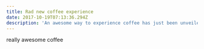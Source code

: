```yaml
---
title: Rad new coffee experience
date: 2017-10-19T07:13:36.294Z
description: 'An awesome way to experience coffee has just been unveiled '
---
```

really awesome coffee
